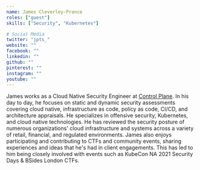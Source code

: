 ```yaml
---
name: James Cleverley-Prance
roles: ["guest"]
skills: ["Security", "Kubernetes"]

# Social Media
twitter: "jpts_"
website: ""
facebook: ""
linkedin: ""
github: ""
pinterest: ""
instagram: ""
youtube: ""
---
```


James works as a Cloud Native Security Engineer at [Control Plane](https://control-plane.io/). In his 
day to day, he focuses on static and dynamic security assessments covering
cloud native, infrastructure as code, policy as code, CI/CD, and architecture
appraisals. He specializes in offensive security, Kubernetes, and 
cloud native technologies. He has reviewed the security posture of numerous
organizations' cloud infrastructure and systems across a variety of retail,
financial, and regulated environments. James also enjoys participating and
contributing to CTFs and community events, sharing experiences and ideas that
he's had in client engagements. This has led to him being closely involved 
with events such as KubeCon NA 2021 Security Days & BSides London CTFs.

<!--more-->

